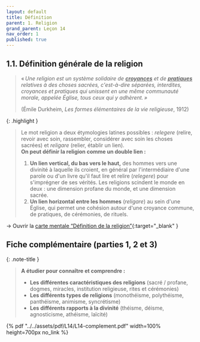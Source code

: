 ```yaml
---
layout: default
title: Définition
parent: 1. Religion
grand_parent: Leçon 14
nav_order: 1
published: true
---
```

## 1.1. Définition générale de la religion

> « *Une religion est un système solidaire de **<u>croyances</u>** et de **<u>pratiques</u>** relatives à des choses sacrées, c'est-à-dire séparées, interdites, croyances et pratiques qui unissent en une même communauté morale, appelée Église, tous ceux qui y adhèrent. »* 
>
> (Émile Durkheim, *Les formes élémentaires de la vie religieuse*, 1912)

{: .highlight }
>Le mot religion a deux étymologies latines possibles : *relegere* (relire, revoir avec soin, rassembler, considérer avec soin les choses sacrées) et *religare* (relier, établir un lien).  
> **On peut définir la religion comme un double lien :**  
>  
>1. **Un lien vertical, du bas vers le haut,** des hommes vers une divinité à laquelle ils croient, en général par l'intermédiaire d'une parole ou d'un livre qu'il faut lire et relire (*relegere*) pour s'imprégner de ses vérités. Les religions scindent le monde en deux : une dimension profane du monde, et une dimension sacrée.  
>2. **Un lien horizontal entre les hommes** (*religare*) au sein d'une Église, qui permet une cohésion autour d'une croyance commune, de pratiques, de cérémonies, de rituels. 

→ Ouvrir la [carte mentale “Définition de la religion”](https://rollauda.github.io/schemas/cartes/religion-definition.html){:target="_blank" }

## Fiche complémentaire (parties 1, 2 et 3)

{: .note-title }
>**A étudier pour connaître et comprendre :**   
>
>- **Les différentes caractéristiques des religions** (sacré / profane, dogmes, miracles, institution religieuse, rites et cérémonies)
>- **Les différents types de religions** (monothéisme, polythéisme, panthéisme, animisme, syncrétisme)
>- **Les différents rapports à la divinité** (théisme, déisme, agnosticisme, athéisme, laïcité)

{% pdf "../../assets/pdf/L14/L14-complement.pdf" width=100% height=700px no_link %}

